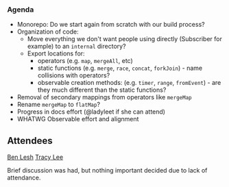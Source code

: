 ### Agenda

- Monorepo: Do we start again from scratch with our build process? 
- Organization of code:
  - Move everything we don't want people using directly (Subscriber for example) to an `internal` directory?
  - Export locations for:
    - operators (e.g. `map`, `mergeAll`, etc)
    - static functions (e.g. `merge`, `race`, `concat`, `forkJoin`) - name collisions with operators?
    - observable creation methods: (e.g. `timer`, `range`, `fromEvent`) - are they much different than the static functions?
- Removal of secondary mappings from operators like `mergeMap`
- Rename `mergeMap` to `flatMap`? 
- Progress in docs effort (@ladyleet if she can attend)
- WHATWG Observable effort and alignment

## Attendees

[Ben Lesh](https://github.com/benlesh)
[Tracy Lee](https://github.com/ladyleet)

Brief discussion was had, but nothing important decided due to lack of attendance.
